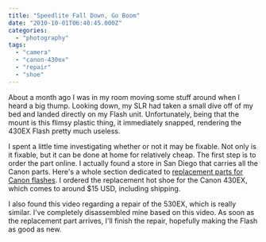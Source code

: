 ```yaml
---
title: "Speedlite Fall Down, Go Boom"
date: "2010-10-01T06:40:45.000Z"
categories: 
  - "photography"
tags: 
  - "camera"
  - "canon-430ex"
  - "repair"
  - "shoe"
---
```


About a month ago I was in my room moving some stuff around when I heard a big thump. Looking down, my SLR had taken a small dive off of my bed and landed directly on my Flash unit. Unfortunately, being that the mount is this flimsy plastic thing, it immediately snapped, rendering the 430EX Flash pretty much useless.

I spent a little time investigating whether or not it may be fixable. Not only is it fixable, but it can be done at home for relatively cheap. The first step is to order the part online. I actually found a store in San Diego that carries all the Canon parts. Here's a whole section dedicated to [replacement parts for Canon flashes](http://www.sdcamerasolution.com/index.php?p=catalog&parent=28&pg=1). I ordered the replacement hot shoe for the Canon 430EX, which comes to around $15 USD, including shipping.

I also found this video regarding a repair of the 530EX, which is really similar. I've completely disassembled mine based on this video. As soon as the replacement part arrives, I'll finish the repair, hopefully making the Flash as good as new.
